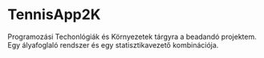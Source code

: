 # TennisApp2K
Programozási Techonlógiák és Környezetek tárgyra a beadandó projektem.
Egy ályafoglaló rendszer és egy statisztikavezető kombinációja.